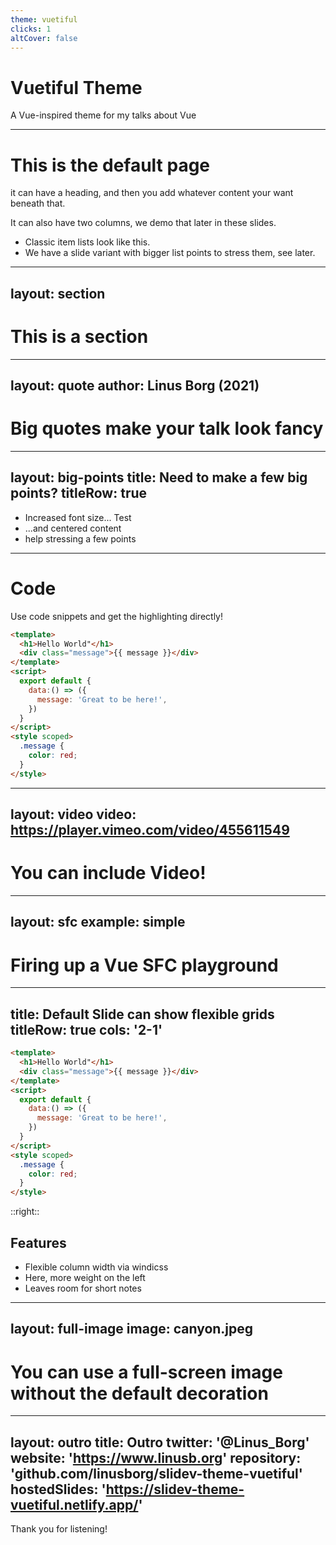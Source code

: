 ```yaml
---
theme: vuetiful
clicks: 1
altCover: false
---
```


# Vuetiful Theme

A Vue-inspired theme for my talks about Vue

---


# This is the default page

it can have a heading, and then you add whatever content your want beneath that.

It can also have two columns, we demo that later in these slides.

* Classic item lists look like this.
* We have a slide variant with bigger list points to stress them, see later.

---
layout: section
---

# This is a section

---
layout: quote
author: Linus Borg (2021)
---

# Big quotes make your talk look fancy

---
layout: big-points
title: Need to make a few big points?
titleRow: true
---

- Increased font size... <Badge type="warn">Test</Badge>
- ...and centered content
- help stressing a few points

---

# Code

Use code snippets and get the highlighting directly!

```html
<template>
  <h1>Hello World"</h1>
  <div class="message">{{ message }}</div>
</template>
<script>
  export default {
    data:() => ({
      message: 'Great to be here!',
    })
  }
</script>
<style scoped>
  .message {
    color: red;
  }
</style>
```

---
layout: video
video: https://player.vimeo.com/video/455611549
---

# You can include Video!

---
layout: sfc
example: simple
---

# Firing up a Vue SFC playground

---
title: Default Slide can show flexible grids
titleRow: true
cols: '2-1'
---

```html
<template>
  <h1>Hello World"</h1>
  <div class="message">{{ message }}</div>
</template>
<script>
  export default {
    data:() => ({
      message: 'Great to be here!',
    })
  }
</script>
<style scoped>
  .message {
    color: red;
  }
</style>
```

::right::

## Features

* Flexible column width via windicss
* Here, more weight on the left
* Leaves room for short notes

---
layout: full-image
image: canyon.jpeg
---

# You can use a full-screen image without the default decoration

---
layout: outro
title: Outro
twitter: '@Linus_Borg'
website: 'https://www.linusb.org'
repository: 'github.com/linusborg/slidev-theme-vuetiful'
hostedSlides: 'https://slidev-theme-vuetiful.netlify.app/'
---

<div class="absolute left-12 top-[200px] right-12 text-center text-light-600">
  <p class="text-4xl !leading-[1.5em]">Thank you for listening!</p>
  <!-- <p class="text-4xl !leading-[1.5em]">Questions?</p> -->
</div>

